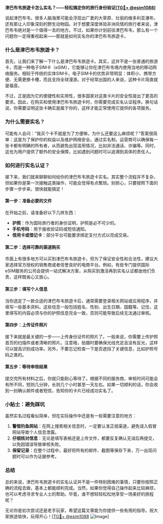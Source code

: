 **津巴布韦旅遊卡怎么实名？——轻松搞定你的旅行身份验证[[TG💪+ @esim1088](https://t.me/s/esim1088)]**

说起津巴布韦，很多人脑海里可能会浮现出广袤的大草原、壮丽的维多利亚瀑布，还有那让人印象深刻的野生动物园。对于想要深度体验非洲风情的旅行者来说，津巴布韦绝对是一个值得一去的地方。不过，如果你计划前往津巴布韦，那么有一个问题你一定得重视起来——那就是如何实名你的津巴布韦旅遊卡。

### 什么是津巴布韦旅遊卡？

首先，让我们来了解一下什么是津巴布韦旅遊卡。其实，这并不是一张普通的旅游卡，而是一种电子SIM卡（eSIM），它能够让你在津巴布韦境内使用当地的移动网络服务。相较于传统的实体SIM卡，电子SIM卡的优势非常明显：体积小、携带方便、无需更换卡槽，而且支持全球漫游。对于经常出国的人来说，这种卡片简直就是福音。

不过，正是因为它的便捷性和实用性，很多国家对这类卡片的安全性提出了更高的要求。因此，在购买和使用津巴布韦旅遊卡时，你需要完成实名认证程序。换句话说，你需要证明这张卡确实是属于你的，这样才能正常使用它提供的各项服务。

### 为什么需要实名？

可能有人会问：“我买个卡不就是为了方便嘛，为什么还要这么麻烦呢？”答案很简单：这是为了保护你的权益以及维护网络安全。通过实名制，运营商可以确保每一张卡都有明确的所有者，从而避免出现滥用情况，比如非法通话、诈骗等。同时，这也为用户提供了额外的安全保障，比如遇到问题时可以追溯到具体的责任人。

### 如何进行实名认证？

接下来，我们就来聊聊如何给你的津巴布韦旅遊卡实名。其实整个流程并不复杂，但如果你是第一次接触这类操作，可能会觉得有点繁琐。别担心，只要按照下面的步骤一步步来，很快就能搞定！

#### 第一步：准备必要的文件

在开始之前，请准备好以下几样东西：
- **护照**：作为国际旅行者的身份证明，护照是必不可少的。
- **手机号码**：用于接收验证码或短信通知。
- **信用卡或借记卡**：部分平台可能要求绑定支付方式以完成交易。

#### 第二步：选择可靠的渠道购买

市面上有很多地方可以买到津巴布韦旅遊卡，但为了保证安全性和合法性，建议大家选择官方授权的销售商或者信誉良好的电商平台。例如，有些专门提供国际eSIM服务的公司会提供一站式解决方案，从购买到激活再到实名认证都由他们负责，这样既省心又放心。

#### 第三步：填写个人信息

当你选定了一款合适的津巴布韦旅遊卡后，通常需要登录相关网站或应用程序，并填写一些基本资料。这些信息一般包括姓名、性别、出生日期、国籍等。记住，这里填写的内容必须与你的护照信息完全一致，否则可能导致后续无法通过审核。

#### 第四步：上传证件照片

接下来就是最关键的一步——上传身份证件的照片了。一般来说，你需要上传护照首页的扫描件或者清晰的照片。注意哦，拍摄时要确保光线充足且没有反光，这样可以提高识别成功率。另外，不要忘记检查一下是否遮挡了关键信息，比如护照号码之类的。

#### 第五步：等待审核结果

提交完所有材料之后，你就只能耐心等待了。根据不同的服务商，审核时间可能会有所不同，短则几分钟，长则几个小时甚至一天左右。如果一切顺利的话，你会收到一封确认邮件或者短信，告知你的卡片已经成功实名了。

### 小贴士：避免踩坑

虽然实名过程看似简单，但在实际操作中还是有一些需要注意的地方：

1. **警惕钓鱼网站**：在网上搜索相关信息时，一定要认准正规渠道，避免误入假冒网站导致个人信息泄露。
2. **仔细核对信息**：无论是填写表格还是上传文件，都要反复确认无误后再提交，以免因错误导致审核失败。
3. **保留记录**：在整个过程中，最好将所有的邮件、截图等保存下来，万一出现问题时可以作为证据参考。

### 总结

总的来说，津巴布韦旅遊卡的实名认证并不是一件特别困难的事情，只要你按照正确的流程去做，基本上都能顺利完成。当然，如果你觉得自己操作起来比较麻烦，也可以考虑寻求专业人士的帮助。毕竟，谁不想轻轻松松地享受一场美好的旅程呢？

无论你是初次尝试还是老手玩家，希望这篇文章能为你提供一些有用的指导。祝大家旅途愉快，玩得开心！[[TG💪+ @esim1088](https://t.me/s/esim1088) ![Image](https://i.postimg.cc/4NQfJmqS/Snipaste-2025-05-13-00-14-12.png)]